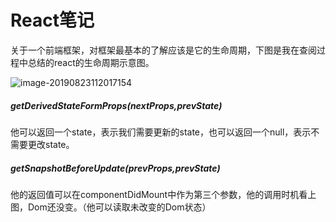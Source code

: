 # React笔记

关于一个前端框架，对框架最基本的了解应该是它的生命周期，下图是我在查阅过程中总结的react的生命周期示意图。

![image-20190823112017154](Rxjs.assets/image-react生命周期.png)

##### getDerivedStateFormProps(nextProps,prevState)

他可以返回一个state，表示我们需要更新的state，也可以返回一个null，表示不需要更改state。

##### getSnapshotBeforeUpdate(prevProps,prevState)

 他的返回值可以在componentDidMount中作为第三个参数，他的调用时机看上图，Dom还没变。（他可以读取未改变的Dom状态）